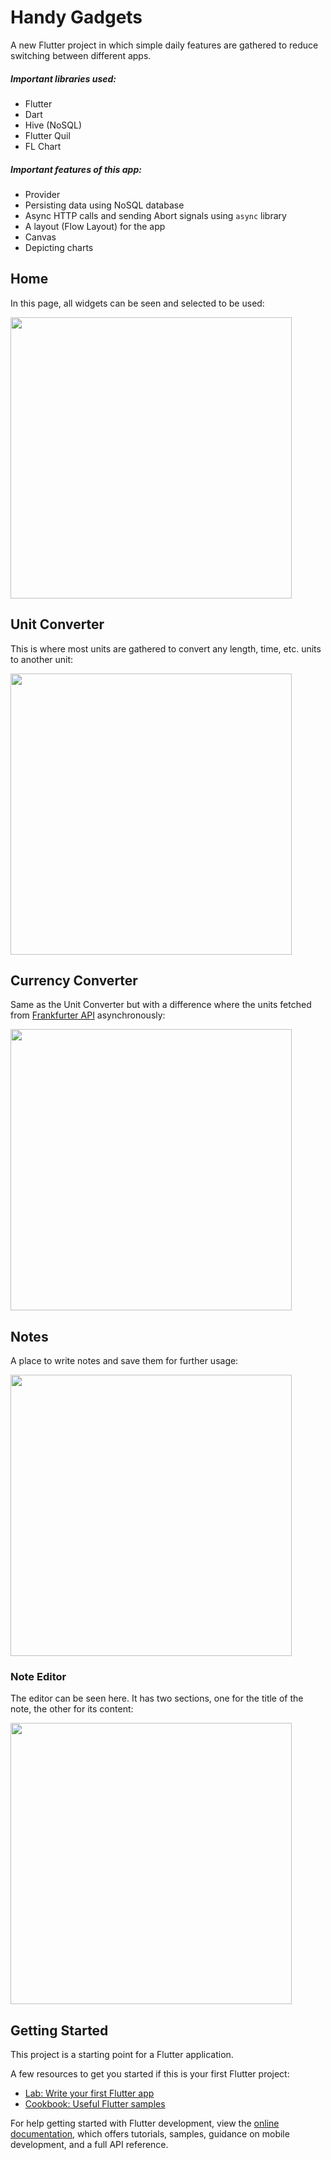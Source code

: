 # Handy Gadgets

A new Flutter project in which simple daily features are gathered to reduce switching between different apps.

##### Important libraries used:

- Flutter
- Dart
- Hive (NoSQL)
- Flutter Quil
- FL Chart

##### Important features of this app:

- Provider
- Persisting data using NoSQL database
- Async HTTP calls and sending Abort signals using `async` library
- A layout (Flow Layout) for the app
- Canvas
- Depicting charts


## Home
In this page, all widgets can be seen and selected to be used:

[<img src="/docs/home.png" width="450"/>](/docs/home.png)

## Unit Converter
This is where most units are gathered to convert any length, time, etc. units to another unit:

[<img src="/docs/unit_converter.png" width="450"/>](/docs/unit_converter.png)

## Currency Converter
Same as the Unit Converter but with a difference where the units fetched from [Frankfurter API](https://frankfurter.dev/) asynchronously:

[<img src="/docs/currency_converter.png" width="450"/>](/docs/currency_converter.png)

## Notes
A place to write notes and save them for further usage:

[<img src="/docs/notes_list.png" width="450"/>](/docs/notes_list.png)

### Note Editor
The editor can be seen here. It has two sections, one for the title of the note, the other for its content:

[<img src="/docs/note_editor.png" width="450"/>](/docs/note_editor.png)

## Getting Started

This project is a starting point for a Flutter application.

A few resources to get you started if this is your first Flutter project:

- [Lab: Write your first Flutter app](https://docs.flutter.dev/get-started/codelab)
- [Cookbook: Useful Flutter samples](https://docs.flutter.dev/cookbook)

For help getting started with Flutter development, view the
[online documentation](https://docs.flutter.dev/), which offers tutorials,
samples, guidance on mobile development, and a full API reference.
